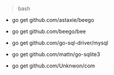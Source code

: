>bash

* go get github.com/astaxie/beego

* go get github.com/beego/bee

* go get github.com/go-sql-driver/mysql

* go get github.com/mattn/go-sqlite3

* go get github.com/Unknwon/com